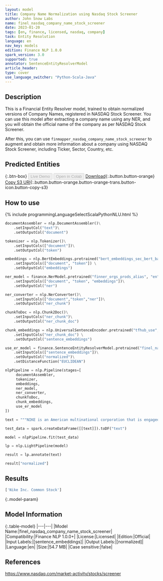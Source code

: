 ```yaml
---
layout: model
title: Company Name Normalization using Nasdaq Stock Screener
author: John Snow Labs
name: finel_nasdaq_company_name_stock_screener
date: 2023-01-20
tags: [en, finance, licensed, nasdaq, company]
task: Entity Resolution
language: en
nav_key: models
edition: Finance NLP 1.0.0
spark_version: 3.0
supported: true
annotator: SentenceEntityResolverModel
article_header:
type: cover
use_language_switcher: "Python-Scala-Java"
---
```


## Description

This is a Financial Entity Resolver model, trained to obtain normalized versions of Company Names, registered in NASDAQ Stock Screener. You can use this model after extracting a company name using any NER, and you will obtain the official name of the company as per NASDAQ Stock Screener.

After this, you can use `finmapper_nasdaq_company_name_stock_screener` to augment and obtain more information about a company using NASDAQ Stock Screener, including Ticker, Sector, Country, etc.

## Predicted Entities



{:.btn-box}
<button class="button button-orange" disabled>Live Demo</button>
<button class="button button-orange" disabled>Open in Colab</button>
[Download](https://s3.amazonaws.com/auxdata.johnsnowlabs.com/finance/models/finel_nasdaq_company_name_stock_screener_en_1.0.0_3.0_1674233034536.zip){:.button.button-orange}
[Copy S3 URI](s3://auxdata.johnsnowlabs.com/finance/models/finel_nasdaq_company_name_stock_screener_en_1.0.0_3.0_1674233034536.zip){:.button.button-orange.button-orange-trans.button-icon.button-copy-s3}

## How to use



<div class="tabs-box" markdown="1">
{% include programmingLanguageSelectScalaPythonNLU.html %}

```python
documentAssembler = nlp.DocumentAssembler()\
    .setInputCol("text")\
    .setOutputCol("document")

tokenizer = nlp.Tokenizer()\
    .setInputCols(["document"])\
    .setOutputCol("token")

embeddings = nlp.BertEmbeddings.pretrained("bert_embeddings_sec_bert_base","en") \
    .setInputCols(["document", "token"]) \
    .setOutputCol("embeddings")

ner_model = finance.NerModel.pretrained("finner_orgs_prods_alias", "en", "finance/models")\
    .setInputCols(["document", "token", "embeddings"])\
    .setOutputCol("ner")

ner_converter = nlp.NerConverter()\
    .setInputCols(["document","token","ner"])\
    .setOutputCol("ner_chunk")

chunkToDoc = nlp.Chunk2Doc()\
    .setInputCols("ner_chunk")\
    .setOutputCol("ner_chunk_doc")

chunk_embeddings = nlp.UniversalSentenceEncoder.pretrained("tfhub_use", "en") \
    .setInputCols("ner_chunk_doc") \
    .setOutputCol("sentence_embeddings")

use_er_model = finance.SentenceEntityResolverModel.pretrained("finel_nasdaq_company_name_stock_screener", "en", "finance/models")\
    .setInputCols(["sentence_embeddings"])\
    .setOutputCol("normalized")\
    .setDistanceFunction("EUCLIDEAN")

nlpPipeline = nlp.Pipeline(stages=[
     documentAssembler,
     tokenizer,
     embeddings,
     ner_model,
     ner_converter,
     chunkToDoc,
     chunk_embeddings,
     use_er_model
])

text = """NIKE is an American multinational corporation that is engaged in the design, development, manufacturing, and worldwide marketing and sales of footwear, apparel, equipment, accessories, and services."""

test_data = spark.createDataFrame([[text]]).toDF("text")

model = nlpPipeline.fit(test_data)

lp = nlp.LightPipeline(model)

result = lp.annotate(text)

result["normalized"]
```

</div>

## Results

```bash
['Nike Inc. Common Stock']
```

{:.model-param}
## Model Information

{:.table-model}
|---|---|
|Model Name:|finel_nasdaq_company_name_stock_screener|
|Compatibility:|Finance NLP 1.0.0+|
|License:|Licensed|
|Edition:|Official|
|Input Labels:|[sentence_embeddings]|
|Output Labels:|[normalized]|
|Language:|en|
|Size:|54.7 MB|
|Case sensitive:|false|

## References

https://www.nasdaq.com/market-activity/stocks/screener
